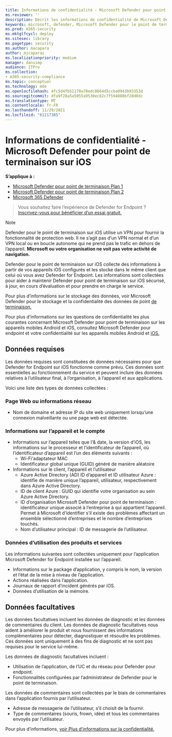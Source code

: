 ```yaml
---
title: Informations de confidentialité - Microsoft Defender pour point de terminaison sur iOS
ms.reviewer: ''
description: Décrit les informations de confidentialité de Microsoft Defender pour endpoint sur iOS
keywords: microsoft, defender, Microsoft Defender pour le point de terminaison, ios, stratégie, vue d’ensemble
ms.prod: m365-security
ms.mktglfcycl: deploy
ms.sitesec: library
ms.pagetype: security
ms.author: macapara
author: mjcaparas
ms.localizationpriority: medium
manager: dansimp
audience: ITPro
ms.collection:
- m365-security-compliance
ms.topic: conceptual
ms.technology: mde
ms.openlocfilehash: 4fc5d4fb51170a70edc8664d5ccba0943b93353d
ms.sourcegitcommit: dfa9f28a5a5055a9530ec82c7f594808bf28d0dc
ms.translationtype: MT
ms.contentlocale: fr-FR
ms.lasthandoff: 11/29/2021
ms.locfileid: "61217385"
---
```

# <a name="privacy-information---microsoft-defender-for-endpoint-on-ios"></a>Informations de confidentialité - Microsoft Defender pour point de terminaison sur iOS

**S’applique à :**
- [Microsoft Defender pour point de terminaison Plan 1](https://go.microsoft.com/fwlink/p/?linkid=2154037)
- [Microsoft Defender pour point de terminaison Plan 2](https://go.microsoft.com/fwlink/p/?linkid=2154037)
- [Microsoft 365 Defender](https://go.microsoft.com/fwlink/?linkid=2118804)

> Vous souhaitez faire l’expérience de Defender for Endpoint ? [Inscrivez-vous pour bénéficier d’un essai gratuit.](https://signup.microsoft.com/create-account/signup?products=7f379fee-c4f9-4278-b0a1-e4c8c2fcdf7e&ru=https://aka.ms/MDEp2OpenTrial?ocid=docs-wdatp-investigateip-abovefoldlink)

> [!NOTE]
> Defender pour le point de terminaison sur iOS utilise un VPN pour fournir la fonctionnalité de protection web. Il ne s’agit pas d’un VPN normal et d’un VPN local ou en boucle autonome qui ne prend pas le trafic en dehors de l’appareil. **Microsoft ou votre organisation ne voit pas votre activité de navigation.**

Defender pour le point de terminaison sur iOS collecte des informations à partir de vos appareils iOS configurés et les stocke dans le même client que celui où vous avez Defender for Endpoint. Les informations sont collectées pour aider à maintenir Defender pour point de terminaison sur iOS sécurisé, à jour, en cours d’évaluation et pour prendre en charge le service.

Pour plus d’informations sur le stockage des données, voir Microsoft Defender pour le stockage et la confidentialité des données de point [de terminaison.](data-storage-privacy.md)

Pour plus d’informations sur les questions de confidentialité les plus courantes concernant Microsoft Defender pour point de terminaison sur les appareils mobiles Android et iOS, consultez Microsoft Defender pour endpoint et votre confidentialité sur les appareils mobiles Android et [iOS.](https://support.microsoft.com/topic/microsoft-defender-for-endpoint-and-your-privacy-on-android-and-ios-mobile-devices-4109bc54-8ec5-4433-9c33-d359b75ac22a)

## <a name="required-data"></a>Données requises

Les données requises sont constituées de données nécessaires pour que Defender for Endpoint sur iOS fonctionne comme prévu. Ces données sont essentielles au fonctionnement du service et peuvent inclure des données relatives à l’utilisateur final, à l’organisation, à l’appareil et aux applications.

Voici une liste des types de données collectées :

### <a name="web-page-or-network-information"></a>Page Web ou informations réseau

- Nom de domaine et adresse IP du site web uniquement lorsqu’une connexion malveillante ou une page web est détectée.

### <a name="device-and-account-information"></a>Informations sur l’appareil et le compte

- Informations sur l’appareil telles que l'& date, la version d’iOS, les informations sur le processeur et l’identificateur de l’appareil, où l’identificateur d’appareil est l’un des éléments suivants :
  - Wi-Fi'adaptateur MAC
  - Identificateur global unique (GUID) généré de manière aléatoire
- Informations sur le client, l’appareil et l’utilisateur
  - Azure Active Directory (AD) ID d’appareil et ID utilisateur Azure : identifie de manière unique l’appareil, utilisateur, respectivement dans Azure Active Directory.
  - ID de client Azure : GUID qui identifie votre organisation au sein Azure Active Directory.
  - ID d’organisation Microsoft Defender pour point de terminaison : identificateur unique associé à l’entreprise à qui appartient l’appareil. Permet à Microsoft d’identifier s’il existe des problèmes affectant un ensemble sélectionné d’entreprises et le nombre d’entreprises touchés.
  - Nom d’utilisateur principal : ID de messagerie de l’utilisateur.

### <a name="product-and-service-usage-data"></a>Données d’utilisation des produits et services

Les informations suivantes sont collectées uniquement pour l’application Microsoft Defender for Endpoint installée sur l’appareil.

- Informations sur le package d’application, y compris le nom, la version et l’état de la mise à niveau de l’application.
- Actions réalisées dans l’application.
- Journaux de rapport d’incident générés par iOS.
- Données d’utilisation de la mémoire.

## <a name="optional-data"></a>Données facultatives

Les données facultatives incluent les données de diagnostic et les données de commentaires du client. Les données de diagnostic facultatives nous aident à améliorer le produit et nous fournissent des informations complémentaires pour détecter, diagnostiquer et résoudre les problèmes. Ces données sont uniquement à des fins de diagnostic et ne sont pas requises pour le service lui-même.

Les données de diagnostic facultatives incluent :

- Utilisation de l’application, de l’UC et du réseau pour Defender pour endpoint.
- Fonctionnalités configurées par l’administrateur de Defender pour le point de terminaison.

Les données de commentaires sont collectées par le biais de commentaires dans l’application fournis par l’utilisateur.

- Adresse de messagerie de l’utilisateur, s’il choisit de la fournir.
- Type de commentaires (souris, frown, idée) et tous les commentaires envoyés par l’utilisateur.

Pour plus d’informations, [voir Plus d’informations sur la confidentialité.](https://aka.ms/mdatpiosprivacystatement)
